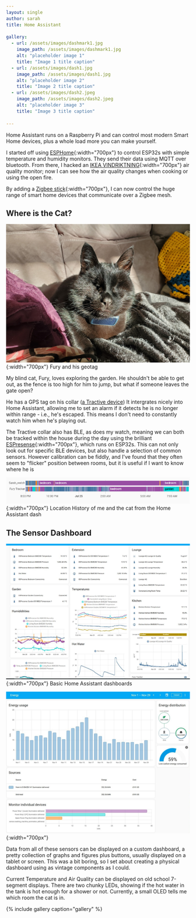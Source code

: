 ```yaml
---
layout: single
author: sarah
title: Home Assistant

gallery:
  - url: /assets/images/dashmark1.jpg
    image_path: /assets/images/dashmark1.jpg
    alt: "placeholder image 1"
    title: "Image 1 title caption"
  - url: /assets/images/dash1.jpg
    image_path: /assets/images/dash1.jpg
    alt: "placeholder image 2"
    title: "Image 2 title caption"
  - url: /assets/images/dash2.jpeg
    image_path: /assets/images/dash2.jpeg
    alt: "placeholder image 3"
    title: "Image 3 title caption"

---
```


Home Assistant runs on a Raspberry Pi and can control most modern Smart Home devices, plus a whole load more you can make yourself.

I started off using [ESPHome](https://esphome.io/){:width="700px"} to control ESP32s with simple temperature and humidity monitors. They send their data using MQTT over bluetooth. From there, I hacked an [IKEA VINDRIKTNING](https://style.oversubstance.net/2021/08/diy-use-an-ikea-vindriktning-air-quality-sensor-in-home-assistant-with-esphome/){:width="700px"} air quality monitor; now I can see how the air quality changes when cooking or using the open fire.

By adding a [Zigbee stick](https://www.home-assistant.io/integrations/zha/){:width="700px"}, I can now control the huge range of smart home devices that communicate over a Zigbee mesh.

## Where is the Cat?

![](assets/images/fury.jpg){:width="700px"} Fury and his geotag

My blind cat, Fury, loves exploring the garden. He shouldn't be able to get out, as the fence is too high for him to jump, but what if someone leaves the gate open?

He has a GPS tag on his collar ([a Tractive device](https://tractive.com)) It intergrates nicely into Home Assistant, allowing me to set an alarm if it detects he is no longer within range - i.e., he's escaped. This means I don't need to constantly watch him when he's playing out.

The Tractive collar also has BLE, as does my watch, meaning we can both be tracked within the house during the day using the brilliant [ESPresense](https://espresense.com/){:width="700px"}, which runs on ESP32s. This can not only look out for specific BLE devices, but also handle a selection of common sensors. However calibration can be fiddly, and I've found that they often seem to "flicker" position between rooms, but it is useful if I want to know where he is

![](/assets/images/tracking.png){:width="700px"} Location History of me and the cat from the Home Assistant dash

## The Sensor Dashboard

![](/assets/images/HAdash.JPG){:width="700px"} Basic Home Assistant dashboards

![](/assets/images/HAdash2.JPG){:width="700px"}

Data from all of these sensors can be displayed on a custom dashboard, a pretty collection of graphs and figures plus buttons, usually displayed on a tablet or screen. This was a bit boring, so I set about creating a physical dashboard using as vintage components as I could.

Current Temperature and Air Quality can be displayed on old school 7-segment displays. There are two chunky LEDs, showing if the hot water in the tank is hot enough for a shower or not. Currently, a small OLED tells me which room the cat is in.

{% include gallery caption="gallery" %}

